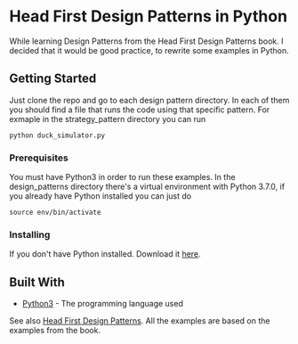 # Head First Design Patterns in Python

While learning Design Patterns from the Head First Design Patterns book. I decided that it would be good practice, to rewrite some examples in Python.

## Getting Started

Just clone the repo and go to each design pattern directory. In each of them you should find a file that runs the code using that specific pattern.
For exmaple in the strategy_pattern directory you can run
```
python duck_simulator.py
```

### Prerequisites

You must have Python3 in order to run these examples. In the design_patterns directory there's a virtual environment with Python 3.7.0, if you already have Python installed you can just do
```
source env/bin/activate
```

### Installing

If you don't have Python installed. Download it [here](https://www.python.org/downloads/).

## Built With

* [Python3](https://www.python.org/) - The programming language used

See also [Head First Design Patterns](http://shop.oreilly.com/product/9780596007126). All the examples are based on the examples from the book.
